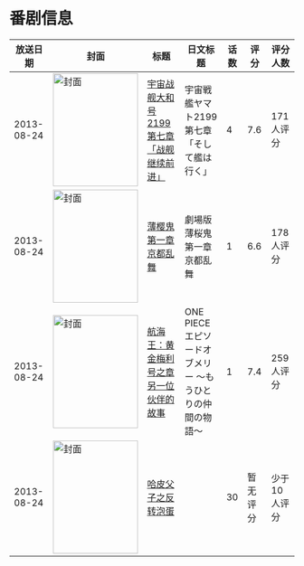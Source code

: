 # 番剧信息

|放送日期|封面|标题|日文标题|话数|评分|评分人数|
|---|---|---|---|---|---|---|
|2013-08-24|<img src="//lain.bgm.tv/pic/cover/c/3a/d9/70323_2bffv.jpg" alt="封面" style="width:150px;height:200px;object-fit:cover;">|[宇宙战舰大和号2199 第七章「战舰继续前进」](https://bangumi.tv/subject/70323)|宇宙戦艦ヤマト2199 第七章「そして艦は行く」|4|7.6|171人评分|
|2013-08-24|<img src="//lain.bgm.tv/pic/cover/c/2d/6a/71734_ZUl4u.jpg" alt="封面" style="width:150px;height:200px;object-fit:cover;">|[薄樱鬼 第一章 京都乱舞](https://bangumi.tv/subject/71734)|劇場版 薄桜鬼 第一章 京都乱舞|1|6.6|178人评分|
|2013-08-24|<img src="//lain.bgm.tv/pic/cover/c/7c/79/90792_Vfs42.jpg" alt="封面" style="width:150px;height:200px;object-fit:cover;">|[航海王：黄金梅利号之章 另一位伙伴的故事](https://bangumi.tv/subject/90792)|ONE PIECE エピソードオブメリー 〜もうひとりの仲間の物語〜|1|7.4|259人评分|
|2013-08-24|<img src="//lain.bgm.tv/pic/cover/c/c4/54/438173_IWFkD.jpg" alt="封面" style="width:150px;height:200px;object-fit:cover;">|[哈皮父子之反转泡蛋](https://bangumi.tv/subject/438173)||30|暂无评分|少于10人评分|
